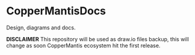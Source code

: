 # CopperMantisDocs

Design, diagrams and docs.

**DISCLAIMER** This repository will be used as draw.io files backup, this will
change as soon CopperMantis ecosystem hit the first release.
